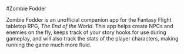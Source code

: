 #Zombie Fodder

Zombie Fodder is an unofficial companion app for the Fantasy Flight tabletop RPG, *The End of the World*. This app helps create NPCs and enemies on the fly, keeps track of your story hooks for use during gameplay, and will also track the stats of the player characters, making running the game much more fluid.
